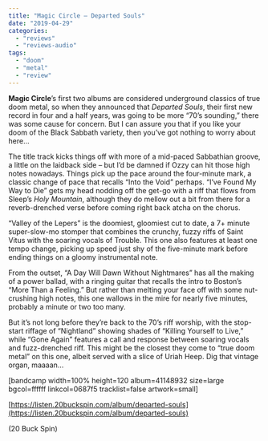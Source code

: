 ```yaml
---
title: "Magic Circle – Departed Souls"
date: "2019-04-29"
categories: 
  - "reviews"
  - "reviews-audio"
tags: 
  - "doom"
  - "metal"
  - "review"
---
```


**Magic Circle**’s first two albums are considered underground classics of true doom metal, so when they announced that _Departed Souls_, their first new record in four and a half years, was going to be more “70’s sounding,” there was some cause for concern. But I can assure you that if you like your doom of the Black Sabbath variety, then you’ve got nothing to worry about here...

The title track kicks things off with more of a mid-paced Sabbathian groove, a little on the laidback side – but I’d be damned if Ozzy can hit those high notes nowadays. Things pick up the pace around the four-minute mark, a classic change of pace that recalls “Into the Void” perhaps. “I’ve Found My Way to Die” gets my head nodding off the get-go with a riff that flows from Sleep’s _Holy Mountain_, although they do mellow out a bit from there for a reverb-drenched verse before coming right back atcha on the chorus.

“Valley of the Lepers” is the doomiest, gloomiest cut to date, a 7+ minute super-slow-mo stomper that combines the crunchy, fuzzy riffs of Saint Vitus with the soaring vocals of Trouble. This one also features at least one tempo change, picking up speed just shy of the five-minute mark before ending things on a gloomy instrumental note.

From the outset, “A Day Will Dawn Without Nightmares” has all the making of a power ballad, with a ringing guitar that recalls the intro to Boston’s “More Than a Feeling.” But rather than melting your face off with some nut-crushing high notes, this one wallows in the mire for nearly five minutes, probably a minute or two too many.

But it’s not long before they’re back to the 70’s riff worship, with the stop-start riffage of “Nightland” showing shades of “Killing Yourself to Live,” while “Gone Again” features a call and response between soaring vocals and fuzz-drenched riff. This might be the closest they come to “true doom metal” on this one, albeit served with a slice of Uriah Heep. Dig that vintage organ, maaaan…

\[bandcamp width=100% height=120 album=41148932 size=large bgcol=ffffff linkcol=0687f5 tracklist=false artwork=small\]

[https://listen.20buckspin.com/album/departed-souls](https://listen.20buckspin.com/album/departed-souls)

(20 Buck Spin)
